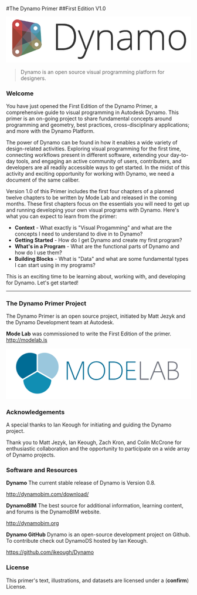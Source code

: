 #The Dynamo Primer
##First Edition V1.0

![Dynamo Logo](images/dynamo_logo_dark-trim.png)

> Dynamo is an open source visual programming platform for designers.

### Welcome
You have just opened the First Edition of the Dynamo Primer, a comprehensive guide to visual programming in Autodesk Dynamo. This primer is an on-going project to share fundamental concepts around programming and geometry, best practices, cross-disciplinary applications; and more with the Dynamo Platform.

The power of Dynamo can be found in how it enables a wide variety of design-related activities. Exploring visual programming for the first time, connecting workflows present in different software, extending your day-to-day tools, and engaging an active community of users, contributers, and developers are all readily accessible ways to get started. In the midst of this activity and exciting opportunity for working with Dynamo, we need a document of the same caliber.

Version 1.0 of this Primer includes the first four chapters of a planned twelve chapters to be written by Mode Lab and released in the coming months. These first chapters focus on the essentials you will need to get up and running developing your own visual programs with Dynamo. Here's what you can expect to learn from the primer:

* **Context** - What exactly is "Visual Progamming" and what are the concepts I need to understand to dive in to Dynamo?
* **Getting Started** - How do I get Dynamo and create my first program?
* **What's in a Program** - What are the functional parts of Dynamo and how do I use them?
* **Building Blocks** - What is "Data" and what are some fundamental types I can start using in my programs?

This is an exciting time to be learning about, working with, and developing for Dynamo. Let's get started!

---
### The Dynamo Primer Project
The Dynamo Primer is an open source project, initiated by Matt Jezyk and the Dynamo Development team at Autodesk.

**Mode Lab** was commissioned to write the First Edition of the primer. http://modelab.is

![Mode Lab Logo](images/MODELAB_Logo.png)

### Acknowledgements

A special thanks to Ian Keough for initiating and guiding the Dynamo project.

Thank you to Matt Jezyk, Ian Keough, Zach Kron, and Colin McCrone for enthusiastic collaboration and the opportunity to participate on a wide array of Dynamo projects.

### Software and Resources
**Dynamo** The current stable release of Dynamo is Version 0.8.

http://dynamobim.com/download/

**DynamoBIM** The best source for additional information, learning content, and forums is the DynamoBIM website.

http://dynamobim.org

**Dynamo GitHub** Dynamo is an open-source development project on Github. To contribute check out DynamoDS hosted by Ian Keough.

https://github.com/ikeough/Dynamo

### License
This primer's text, illustrations, and datasets are licensed under a (**confirm**) License.
